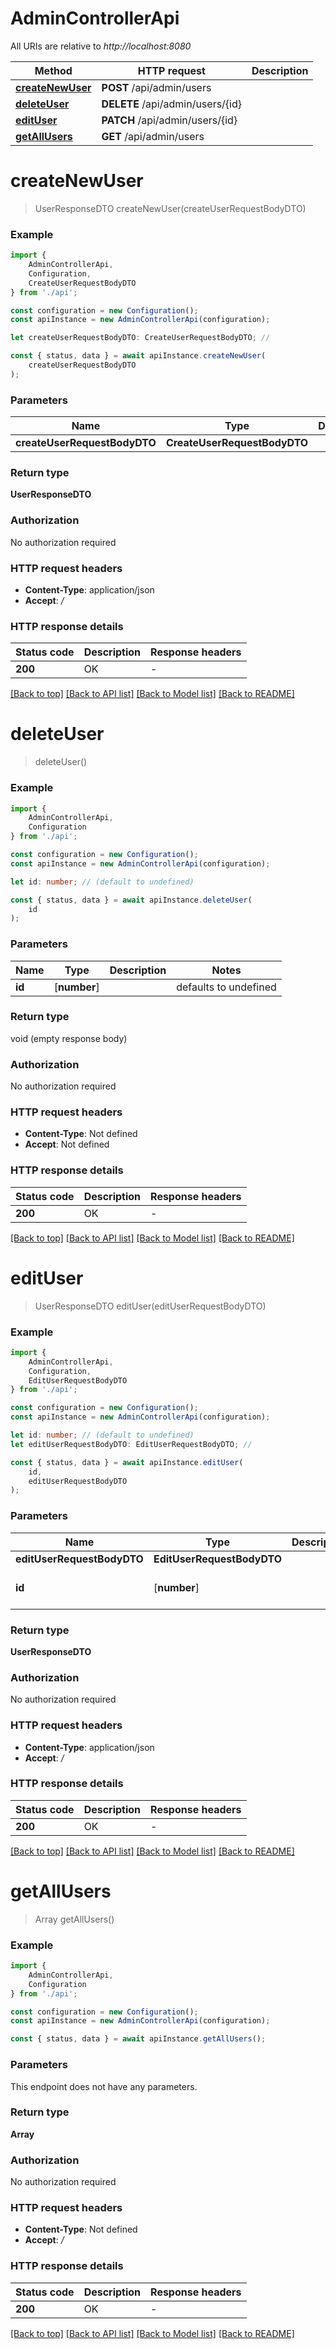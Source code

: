 # AdminControllerApi

All URIs are relative to *http://localhost:8080*

|Method | HTTP request | Description|
|------------- | ------------- | -------------|
|[**createNewUser**](#createnewuser) | **POST** /api/admin/users | |
|[**deleteUser**](#deleteuser) | **DELETE** /api/admin/users/{id} | |
|[**editUser**](#edituser) | **PATCH** /api/admin/users/{id} | |
|[**getAllUsers**](#getallusers) | **GET** /api/admin/users | |

# **createNewUser**
> UserResponseDTO createNewUser(createUserRequestBodyDTO)


### Example

```typescript
import {
    AdminControllerApi,
    Configuration,
    CreateUserRequestBodyDTO
} from './api';

const configuration = new Configuration();
const apiInstance = new AdminControllerApi(configuration);

let createUserRequestBodyDTO: CreateUserRequestBodyDTO; //

const { status, data } = await apiInstance.createNewUser(
    createUserRequestBodyDTO
);
```

### Parameters

|Name | Type | Description  | Notes|
|------------- | ------------- | ------------- | -------------|
| **createUserRequestBodyDTO** | **CreateUserRequestBodyDTO**|  | |


### Return type

**UserResponseDTO**

### Authorization

No authorization required

### HTTP request headers

 - **Content-Type**: application/json
 - **Accept**: */*


### HTTP response details
| Status code | Description | Response headers |
|-------------|-------------|------------------|
|**200** | OK |  -  |

[[Back to top]](#) [[Back to API list]](../README.md#documentation-for-api-endpoints) [[Back to Model list]](../README.md#documentation-for-models) [[Back to README]](../README.md)

# **deleteUser**
> deleteUser()


### Example

```typescript
import {
    AdminControllerApi,
    Configuration
} from './api';

const configuration = new Configuration();
const apiInstance = new AdminControllerApi(configuration);

let id: number; // (default to undefined)

const { status, data } = await apiInstance.deleteUser(
    id
);
```

### Parameters

|Name | Type | Description  | Notes|
|------------- | ------------- | ------------- | -------------|
| **id** | [**number**] |  | defaults to undefined|


### Return type

void (empty response body)

### Authorization

No authorization required

### HTTP request headers

 - **Content-Type**: Not defined
 - **Accept**: Not defined


### HTTP response details
| Status code | Description | Response headers |
|-------------|-------------|------------------|
|**200** | OK |  -  |

[[Back to top]](#) [[Back to API list]](../README.md#documentation-for-api-endpoints) [[Back to Model list]](../README.md#documentation-for-models) [[Back to README]](../README.md)

# **editUser**
> UserResponseDTO editUser(editUserRequestBodyDTO)


### Example

```typescript
import {
    AdminControllerApi,
    Configuration,
    EditUserRequestBodyDTO
} from './api';

const configuration = new Configuration();
const apiInstance = new AdminControllerApi(configuration);

let id: number; // (default to undefined)
let editUserRequestBodyDTO: EditUserRequestBodyDTO; //

const { status, data } = await apiInstance.editUser(
    id,
    editUserRequestBodyDTO
);
```

### Parameters

|Name | Type | Description  | Notes|
|------------- | ------------- | ------------- | -------------|
| **editUserRequestBodyDTO** | **EditUserRequestBodyDTO**|  | |
| **id** | [**number**] |  | defaults to undefined|


### Return type

**UserResponseDTO**

### Authorization

No authorization required

### HTTP request headers

 - **Content-Type**: application/json
 - **Accept**: */*


### HTTP response details
| Status code | Description | Response headers |
|-------------|-------------|------------------|
|**200** | OK |  -  |

[[Back to top]](#) [[Back to API list]](../README.md#documentation-for-api-endpoints) [[Back to Model list]](../README.md#documentation-for-models) [[Back to README]](../README.md)

# **getAllUsers**
> Array<UserResponseDTO> getAllUsers()


### Example

```typescript
import {
    AdminControllerApi,
    Configuration
} from './api';

const configuration = new Configuration();
const apiInstance = new AdminControllerApi(configuration);

const { status, data } = await apiInstance.getAllUsers();
```

### Parameters
This endpoint does not have any parameters.


### Return type

**Array<UserResponseDTO>**

### Authorization

No authorization required

### HTTP request headers

 - **Content-Type**: Not defined
 - **Accept**: */*


### HTTP response details
| Status code | Description | Response headers |
|-------------|-------------|------------------|
|**200** | OK |  -  |

[[Back to top]](#) [[Back to API list]](../README.md#documentation-for-api-endpoints) [[Back to Model list]](../README.md#documentation-for-models) [[Back to README]](../README.md)

